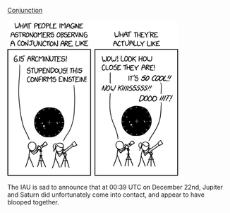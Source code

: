 [Conjunction](https://xkcd.com/2401)

![Conjunction](./random_comic.png)

The IAU is sad to announce that at 00:39 UTC on December 22nd, Jupiter and Saturn did unfortunately come into contact, and appear to have blooped together.


